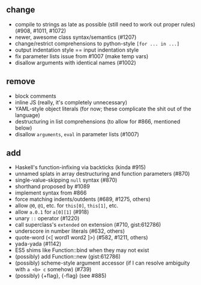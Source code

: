 ## change
* compile to strings as late as possible (still need to work out proper rules) (#908, #1011, #1072)
* newer, awesome class syntax/semantics (#1207)
* change/restrict comprehensions to python-style `[for ... in ...]`
* output indentation style == input indentation style
* fix parameter lists issue from #1007 (make temp vars)
* disallow arguments with identical names (#1002)

## remove
- block comments
- inline JS (really, it's completely unnecessary)
- YAML-style object literals (for now; these complicate the shit out of the language)
- destructuring in list comprehensions (to allow for #866, mentioned below)
- disallow `arguments`, `eval` in parameter lists (#1007)

## add
+ Haskell's function-infixing via backticks (kinda #915)
+ unnamed splats in array destructuring and function parameters (#870)
+ single-value-skipping `null` syntax (#870)
+ shorthand proposed by #1089
+ implement syntax from #866
+ force matching indents/outdents (#689, #1275, others)
+ allow `@0`, `@1`, etc. for `this[0]`, `this[1]`, etc.
+ allow `a.0.1` for `a[0][1]` (#918)
+ unary `::` operator (#1220)
+ call superclass's `extended` on extension (#710, gist:612786)
+ underscore in number literals (#632, others)
+ quote-word (<[ word1 word2 ]>) (#582, #1211, others)
+ yada-yada (#1142)
+ ES5 shims like Function::bind when they may not exist
+ (possibly) add Function::new (gist:612786)
+ (possibly) scheme-style argument accessor (if I can resolve ambiguity with `a <b> c` somehow) (#739)
+ (possibly) {+flag}, {-flag} (see #885)
